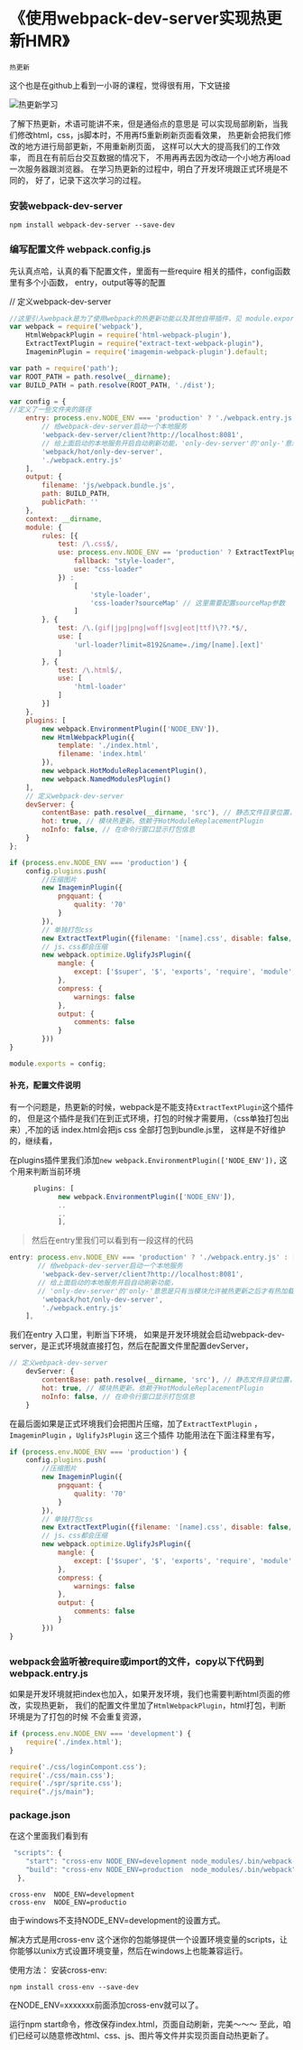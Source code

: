 # 《使用webpack-dev-server实现热更新HMR》

`热更新`

这个也是在github上看到一小哥的课程，觉得很有用，下文链接

![热更新学习](https://github.com/kingvid-chan/webpack2-lessons/tree/master/lesson2)

了解下热更新，术语可能讲不来，但是通俗点的意思是
可以实现局部刷新，当我们修改html，css，js脚本时，不用再f5重新刷新页面看效果，
热更新会把我们修改的地方进行局部更新，不用重新刷页面，
这样可以大大的提高我们的工作效率，
而且在有前后台交互数据的情况下，
不用再再去因为改动一个小地方再load一次服务器跟浏览器。
在学习热更新的过程中，明白了开发环境跟正式环境是不同的，
好了，记录下这次学习的过程。


### 安装webpack-dev-server

    npm install webpack-dev-server --save-dev


### 编写配置文件 webpack.config.js
先认真点哈，认真的看下配置文件，里面有一些require 相关的插件，config函数里有多个小函数，
entry，output等等的配置

// 定义webpack-dev-server


```Javascript
//这里引入webpack是为了使用webpack的热更新功能以及其他自带插件，见 module.exports.plugins
var webpack = require('webpack'),
    HtmlWebpackPlugin = require('html-webpack-plugin'),
    ExtractTextPlugin = require("extract-text-webpack-plugin"),
    ImageminPlugin = require('imagemin-webpack-plugin').default;

var path = require('path');
var ROOT_PATH = path.resolve(__dirname);
var BUILD_PATH = path.resolve(ROOT_PATH, './dist');

var config = {
//定义了一些文件夹的路径
    entry: process.env.NODE_ENV === 'production' ? './webpack.entry.js' : [
        // 给webpack-dev-server启动一个本地服务
        'webpack-dev-server/client?http://localhost:8081',
        // 给上面启动的本地服务开启自动刷新功能，'only-dev-server'的'only-'意思是只有当模块允许被热更新之后才有热加载，否则就是整页刷新
        'webpack/hot/only-dev-server',
        './webpack.entry.js'
    ],
    output: {
        filename: 'js/webpack.bundle.js',
        path: BUILD_PATH,
        publicPath: ''
    },
    context: __dirname,
    module: {
        rules: [{
            test: /\.css$/,
            use: process.env.NODE_ENV == 'production' ? ExtractTextPlugin.extract({
                fallback: "style-loader",
                use: "css-loader"
            }) :
                [
                    'style-loader',
                    'css-loader?sourceMap' // 这里需要配置sourceMap参数
                ]
        }, {
            test: /\.(gif|jpg|png|woff|svg|eot|ttf)\??.*$/,
            use: [
                'url-loader?limit=8192&name=./img/[name].[ext]'
            ]
        }, {
            test: /\.html$/,
            use: [
                'html-loader'
            ]
        }]
    },
    plugins: [
        new webpack.EnvironmentPlugin(['NODE_ENV']),
        new HtmlWebpackPlugin({
            template: './index.html',
            filename: 'index.html'
        }),
        new webpack.HotModuleReplacementPlugin(),
        new webpack.NamedModulesPlugin()
    ],
    // 定义webpack-dev-server
    devServer: {
        contentBase: path.resolve(__dirname, 'src'), // 静态文件目录位置，只有当你需要在webpack-dev-server本地服务器查看或引用静态文件时用到。类型：boolean | string | array, 建议使用绝对路径
        hot: true, // 模块热更新。依赖于HotModuleReplacementPlugin
        noInfo: false, // 在命令行窗口显示打包信息
    }
};

if (process.env.NODE_ENV === 'production') {
    config.plugins.push(
        //压缩图片
        new ImageminPlugin({
            pngquant: {
                quality: '70'
            }
        }),
        // 单独打包css
        new ExtractTextPlugin({filename: '[name].css', disable: false, allChunks: true}),
        // js、css都会压缩
        new webpack.optimize.UglifyJsPlugin({
            mangle: {
                except: ['$super', '$', 'exports', 'require', 'module', '_', '*.swf']
            },
            compress: {
                warnings: false
            },
            output: {
                comments: false
            }
        }))
}

module.exports = config;


```

#### 补充，配置文件说明

  有一个问题是，热更新的时候，webpack是不能支持`ExtractTextPlugin`这个插件的，
  但是这个插件是我们在到正式环境，打包的时候才需要用，（css单独打包出来）,不加的话 index.html会把js css 全部打包到bundle.js里，
  这样是不好维护的，继续看，


在plugins插件里我们添加`new webpack.EnvironmentPlugin(['NODE_ENV']),` 这个用来判断当前环境

```Javascript
      plugins: [
            new webpack.EnvironmentPlugin(['NODE_ENV']),
            ..
            ..
            ],

```



> 然后在entry里我们可以看到有一段这样的代码

```Javascript
entry: process.env.NODE_ENV === 'production' ? './webpack.entry.js' : [
       // 给webpack-dev-server启动一个本地服务
        'webpack-dev-server/client?http://localhost:8081',
       // 给上面启动的本地服务开启自动刷新功能，
       // 'only-dev-server'的'only-'意思是只有当模块允许被热更新之后才有热加载，否则就是整页刷新
        'webpack/hot/only-dev-server',
        './webpack.entry.js'
    ],
```

我们在entry 入口里，判断当下环境，
如果是开发环境就会启动webpack-dev-server，是正式环境就直接打包，然后在配置文件里配置devServer，

```Javascript
// 定义webpack-dev-server
    devServer: {
        contentBase: path.resolve(__dirname, 'src'), // 静态文件目录位置，只有当你需要在webpack-dev-server本地服务器查看或引用静态文件时用到。类型：boolean | string | array, 建议使用绝对路径
        hot: true, // 模块热更新。依赖于HotModuleReplacementPlugin
        noInfo: false, // 在命令行窗口显示打包信息
    }
```

在最后面如果是正式环境我们会把图片压缩，加了`ExtractTextPlugin` ，`ImageminPlugin` ，`UglifyJsPlugin` 这三个插件
功能用法在下面注释里有写，

```Javascript
if (process.env.NODE_ENV === 'production') {
    config.plugins.push(
        //压缩图片
        new ImageminPlugin({
            pngquant: {
                quality: '70'
            }
        }),
        // 单独打包css
        new ExtractTextPlugin({filename: '[name].css', disable: false, allChunks: true}),
        // js、css都会压缩
        new webpack.optimize.UglifyJsPlugin({
            mangle: {
                except: ['$super', '$', 'exports', 'require', 'module', '_', '*.swf']
            },
            compress: {
                warnings: false
            },
            output: {
                comments: false
            }
        }))
}

```

### webpack会监听被require或import的文件，copy以下代码到webpack.entry.js

如果是开发环境就把index也加入，如果开发环境，我们也需要判断html页面的修改，实现热更新，
我们的配置文件里加了`HtmlWebpackPlugin`，html打包，判断环境是为了打包的时候 不会重复资源，

```Javascript 
if (process.env.NODE_ENV === 'development') {
    require('./index.html');
}

require('./css/loginCompont.css');
require('./css/main.css');
require('./spr/sprite.css');
require("./js/main");


```

### package.json 

在这个里面我们看到有

```Javascript
 "scripts": {
    "start": "cross-env NODE_ENV=development node_modules/.bin/webpack-dev-server",
    "build": "cross-env NODE_ENV=production  node_modules/.bin/webpack"
  },

```

`cross-env  NODE_ENV=development `   
`cross-env  NODE_ENV=productio ` 

由于windows不支持NODE_ENV=development的设置方式。

解决方式是用cross-env
这个迷你的包能够提供一个设置环境变量的scripts，让你能够以unix方式设置环境变量，然后在windows上也能兼容运行。

使用方法：
安装cross-env:   
   
    npm install cross-env --save-dev
    
在NODE_ENV=xxxxxxx前面添加cross-env就可以了。


运行npm start命令，修改保存index.html，页面自动刷新，完美～～～
至此，咱们已经可以随意修改html、css、js、图片等文件并实现页面自动热更新了。 

